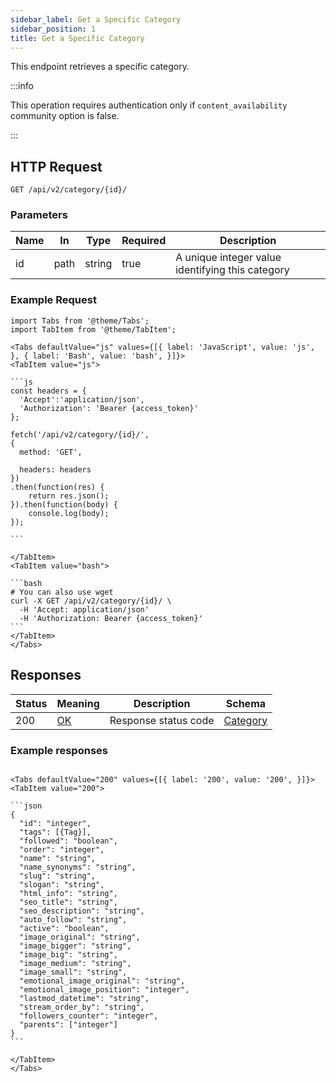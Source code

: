```yaml
---
sidebar_label: Get a Specific Category
sidebar_position: 1
title: Get a Specific Category
---
```


This endpoint retrieves a specific category.

:::info

This operation requires authentication only if `content_availability` community option is false.

:::


## HTTP Request

`GET /api/v2/category/{id}/`

### Parameters

| Name | In   | Type   | Required | Description                                      |
|------|------|--------|----------|--------------------------------------------------|
| id   | path | string | true     | A unique integer value identifying this category |

### Example Request

````mdx-code-block
import Tabs from '@theme/Tabs';
import TabItem from '@theme/TabItem';

<Tabs defaultValue="js" values={[{ label: 'JavaScript', value: 'js', }, { label: 'Bash', value: 'bash', }]}>
<TabItem value="js">

```js
const headers = {
  'Accept':'application/json',
  'Authorization': 'Bearer {access_token}'
};

fetch('/api/v2/category/{id}/',
{
  method: 'GET',

  headers: headers
})
.then(function(res) {
    return res.json();
}).then(function(body) {
    console.log(body);
});

```

</TabItem>
<TabItem value="bash">

```bash
# You can also use wget
curl -X GET /api/v2/category/{id}/ \
  -H 'Accept: application/json'
  -H 'Authorization: Bearer {access_token}'
```
</TabItem>
</Tabs>
````

## Responses
|Status|Meaning|Description|Schema|
|---|---|---|---|
|200|[OK](https://tools.ietf.org/html/rfc7231#section-6.3.1)|Response status code|[Category](/docs/apireference/v2/schemas/category)|

### Example responses


````mdx-code-block

<Tabs defaultValue="200" values={[{ label: '200', value: '200', }]}>
<TabItem value="200">

```json
{
  "id": "integer",
  "tags": [{Tag}],
  "followed": "boolean",
  "order": "integer",
  "name": "string",
  "name_synonyms": "string",
  "slug": "string",
  "slogan": "string",
  "html_info": "string",
  "seo_title": "string",
  "seo_description": "string",
  "auto_follow": "string",
  "active": "boolean",
  "image_original": "string",
  "image_bigger": "string",
  "image_big": "string",
  "image_medium": "string",
  "image_small": "string",
  "emotional_image_original": "string",
  "emotional_image_position": "integer",
  "lastmod_datetime": "string",
  "stream_order_by": "string",
  "followers_counter": "integer",
  "parents": ["integer"]
}
```

</TabItem>
</Tabs>
````




